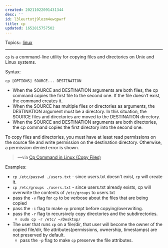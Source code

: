 ```yaml
---
created: 20211022091431344
desc: ''
id: l3leurtotj9lozm4ewqpwrf
title: cp
updated: 1652815757502
---
```

   
Topics::  [linux](../topics/linux.md)   
   
   
---   
   
`cp` is a command-line utility for copying files and directories on Unix and Linux systems.   
   
Syntax:   
   
`cp [OPTIONS] SOURCE... DESTINATION`   
   
   
- When the SOURCE and DESTINATION arguments are both files, the cp command copies the first file to the second one. If the file doesn’t exist, the command creates it.   
- When the SOURCE has multiple files or directories as arguments, the DESTINATION argument must be a directory. In this situation, the SOURCE files and directories are moved to the DESTINATION directory.   
- When the SOURCE and DESTINATION arguments are both directories, the cp command copies the first directory into the second one.   
   
To copy files and directories, you must have at least read permissions on the source file and write permission on the destination directory. Otherwise, a permission denied error is shown.   
   
> —via [Cp Command in Linux (Copy Files)](#%20Linuxize%7Chttps%3A%2F%2Flinuxize.com%2Fpost%2Fcp-command-in-linux%2F)   
   
Examples:   
   
   
- `cp /etc/passwd ./users.txt` - since users.txt doesn't exist, `cp` will create it.   
- `cp /etc/groups ./users.txt` - since users.txt already exists, cp will overwrite the contents of `/etc/groups` to users.txt   
- pass the `-v` flag for `cp` to be verbose about the files that are being copied   
- pass the `-i` flag to make `cp` prompt before copying/overwriting.   
- pass the `-r` flag to recursively copy directories and the subdirectories.   
  - `sudo cp -r /etc/ ~/Desktop/`   
- The user that runs `cp` on a file/dir, that user will become the owner of the copied file/dir, file attributes(permissions, ownership, timestamps) are not preserved by default.   
  - pass the `-p` flag to make `cp` preserve the file attributes.